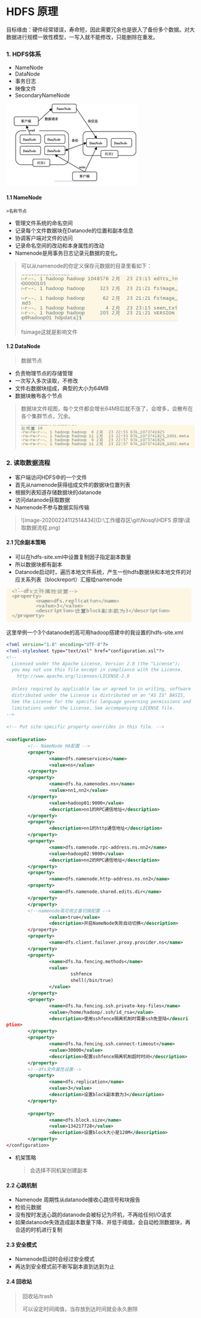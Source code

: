 # HDFS 原理

目标缘由：硬件经常错误，寿命短，因此需要冗余也是嵌入了备份多个数据。对大数据进行规模一致性模型，一写入就不能修改，只能删除在重发。

### 1. HDFS体系

* NameNode
* DataNode
* 事务日志
* 映像文件
* SecondaryNameNode

![img](HDFS体系结构.png)

#### 1.1 NameNode

	>名称节点

* 管理文件系统的命名空间
* 记录每个文件数据块在Datanode的位置和副本信息
* 协调客户端对文件的访问
* 记录命名空间的改动和本身属性的改动
* Namenode是用事务日志记录元数据的变化。

> 可以从namenode的你定义保存元数据的目录里看如下：
>
> ![image-20200224105221281](Namenode.png)
>
> fsimage这就是影响文件

#### 1.2 DataNode

> 数据节点

* 负责物理节点的存储管理
* 一次写入多次读取，不修改
* 文件右数据块组成，典型的大小为64MB
* 数据块散布各个节点

> 数据块文件视图，每个文件都会增长64MB后就不涨了，会增多，会散布在各个集群节点，冗余。
>
> ![image-20200224112104224](Datanode.png)

### 2. 读取数据流程

* 客户端访问HDFS中的一个文件
* 首先从namenode获得组成文件的数据块位置列表
* 根据列表知道存储数据块的datanode
* 访问datanode获取数据
* Namenode不参与数据实际传输

> ![image-20200224112514434](D:\工作缓存区\git\Nosql\HDFS 原理\读取数据流程.png)

#### 2.1 冗余副本策略

* 可以在hdfs-site.xml中设置复制因子指定副本数量
* 所以数据块都有副本
* Datanode启动时，遍历本地文件系统，产生一份hdfs数据块和本地文件的对应关系列表（blockreport）汇报给namenode

![image-20200224114155735](副本数设置.png)

这里举例一个3个datanode的高可用hadoop搭建中的我设置的hdfs-site.xml

```xml
<?xml version="1.0" encoding="UTF-8"?>
<?xml-stylesheet type="text/xsl" href="configuration.xsl"?>
<!--
  Licensed under the Apache License, Version 2.0 (the "License");
  you may not use this file except in compliance with the License.
    http://www.apache.org/licenses/LICENSE-2.0

  Unless required by applicable law or agreed to in writing, software
  distributed under the License is distributed on an "AS IS" BASIS,
  See the License for the specific language governing permissions and
  limitations under the License. See accompanying LICENSE file.
-->

<!-- Put site-specific property overrides in this file. -->

<configuration>
        <!-- NameNode HA配置 -->
        <property>
                <name>dfs.nameservices</name>
                <value>ns</value>
        </property>
        <property>
                <name>dfs.ha.namenodes.ns</name>
                <value>nn1,nn2</value>
        </property>
                <value>hadoop01:9000</value>
                <description>nn1的RPC通信地址</description>
        </property>
        <property>
                <description>nn1的http通信地址</description>
        </property>
        <property>
                <name>dfs.namenode.rpc-address.ns.nn2</name>
                <value>hadoop02:9000</value>
                <description>nn2的RPC通信地址</description>
        </property>
        <property>
                <name>dfs.namenode.http-address.ns.nn2</name>
        <property>
                <name>dfs.namenode.shared.edits.dir</name>
        </property>
        </property>
        <!--namenode高可用主备切换配置 -->
                <value>true</value>
                <description>开启NameNode失败自动切换</description>
        </property>
        <property>
                <name>dfs.client.failover.proxy.provider.ns</name>
        </property>
        <property>
                <name>dfs.ha.fencing.methods</name>
                <value>
                        sshfence
                        shell(/bin/true)
                </value>
        </property>
        <property>
                <name>dfs.ha.fencing.ssh.private-key-files</name>
                <value>/home/hadoop/.ssh/id_rsa</value>
                <description>使用sshfence隔离机制时需要ssh免登陆</descri
ption>
        </property>
        <property>
                <name>dfs.ha.fencing.ssh.connect-timeout</name>
                <value>30000</value>
                <description>配置sshfence隔离机制超时时间</description>
        </property>
        <!--dfs文件属性设置-->
        <property>
                <name>dfs.replication</name>
                <value>3</value>
                <description>设置block副本数为3</description>
        </property>

        <property>
                <name>dfs.block.size</name>
                <value>134217728</value>
                <description>设置block大小是128M</description>
        </property>
</configuration>
```

* 机架策略 

  > 会选择不同机架创建副本

#### 2.2 心跳机制

* Namenode 周期性从datanode接收心跳信号和块报告
* 检验元数据
* 没有按时发送心跳的datanode会被标记为坏机，不再给任何I/O请求
* 如果datanode失效造成副本数量下降、并低于阈值，会自动检测数据块，再合适的时机进行复制

#### 2.3 安全模式

* Namenode启动时会经过安全模式
* 再达到安全模式前不断写副本直到达到为止

#### 2.4 回收站

> ​	回收站/trash
>
> ​	可以设定时间阈值，当存放到达时间就会永久删除

